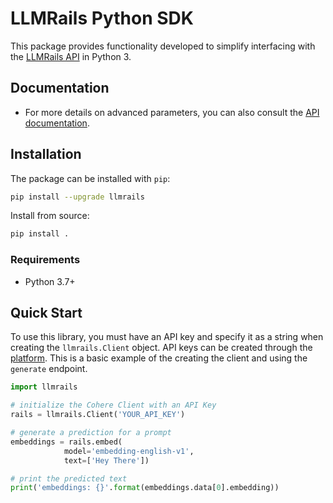 # LLMRails Python SDK

This package provides functionality developed to simplify interfacing with the [LLMRails API](https://docs.llmrails.com/) in Python 3.

## Documentation

* For more details on advanced parameters, you can also consult the [API documentation](https://docs.llmrails.com/).

## Installation

The package can be installed with `pip`:

```bash
pip install --upgrade llmrails
```

Install from source:

```bash
pip install .
```

### Requirements

- Python 3.7+

## Quick Start

To use this library, you must have an API key and specify it as a string when creating the `llmrails.Client` object. API keys can be created through the [platform](https://console.llmrails.com/api-keys). This is a basic example of the creating the client and using the `generate` endpoint.

```python
import llmrails

# initialize the Cohere Client with an API Key
rails = llmrails.Client('YOUR_API_KEY')

# generate a prediction for a prompt
embeddings = rails.embed(
            model='embedding-english-v1',
            text=['Hey There'])

# print the predicted text
print('embeddings: {}'.format(embeddings.data[0].embedding))
```